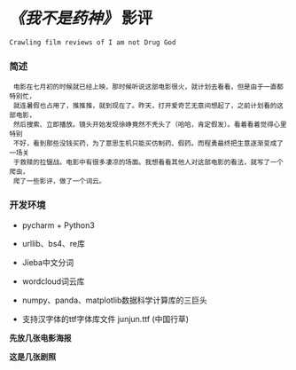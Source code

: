 # *《我不是药神》* 影评
    Crawling film reviews of I am not Drug God
    
### 简述                                 
    
     电影在七月初的时候就已经上映，那时候听说这部电影很火，就计划去看看，但是由于一直都特别忙，
     就连暑假也占用了，推推推，就到现在了。昨天，打开爱奇艺无意间想起了，之前计划看的这部电影，  
     然后搜索、立即播放。镜头开始发现徐峥竟然不秃头了（哈哈，肯定假发）。看着看着觉得心里特别  
     不好，看到那些没钱买药，为了意思生机只能买仿制药、假药。而程勇最终把生意逐渐变成了一场关  
     于救赎的拉锯战。电影中有很多凄凉的场面。我想看看其他人对这部电影的看法，就写了一个爬虫，  
     爬了一些影评，做了一个词云。
    
### 开发环境
   - pycharm  +  Python3
     
   - urllib、bs4、re库
     
   - Jieba中文分词
     
   - wordcloud词云库
     
   - numpy、panda、matplotlib数据科学计算库的三巨头
     
   - 支持汉字体的ttf字体库文件 junjun.ttf  (中国行草)
    
   **先放几张电影海报**
   
   **这是几张剧照**
 
